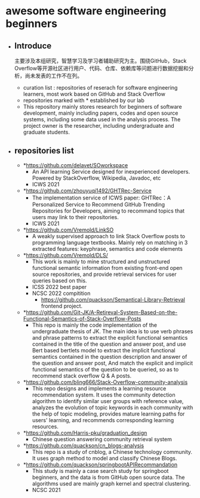 # awesome software engineering beginners

- ## Introduce
  主要涉及本组研究，智慧学习及学习者辅助研究为主。围绕GitHub，Stack Overflow等开源社区进行用户、代码、仓库、依赖库等问题进行数据挖掘和分析，尚未发表的工作不在列。
  - curation list : repositories of reserach for software engineering learners, most work based on GitHub and Stack Overflow
  - repositories marked with * established by our lab
  - This repository mainly stores research for beginners of software development, mainly including papers, codes and open source systems, including some data used in the analysis process. The project owner is the researcher, including undergraduate and graduate students.

- ## repositories list

  - *https://github.com/delavet/SOworkspace
    - An API learning Service designed for inexperienced developers. Powered by StackOverflow, Wikipedia, Javadoc, etc
    - ICWS 2021
  - *https://github.com/zhouyuqi1492/GHTRec-Service
    - The implementation service of ICWS paper: GHTRec：A Personalized Service to Recommend GitHub Trending Repositories for Developers, aiming to recommand topics that users may link to their repositories.
    - ICWS 2021
  - *https://github.com/Vremold/LinkSO
    - A weakly supervised approach to link Stack Overflow posts to programming language textbooks. Mainly rely on matching in 3 extracted features: keyphrase, semantics and code elements
  - *https://github.com/Vremold/DLS/
    - This work is mainly to mine structured and unstructured functional semantic information from existing front-end open source repositories, and provide retrieval services for user queries based on this.
    - ICSS 2022 best paper
    - NCSC 2022 compitition 
      - https://github.com/quackson/Semantical-Library-Retrieval frontend project.
  - *https://github.com/Git-JK/A-Retireval-System-Based-on-the-Functional-Semantics-of-Stack-Overflow-Posts
    - This repo is mainly the code implementation of the undergraduate thesis of JK. The main idea is to use verb phrases and phrase patterns to extract the explicit functional semantics contained in the title of the question and answer post, and use Bert based bertlets model to extract the implicit functional semantics contained in the question description and answer of the question and answer post, And match the explicit and implicit functional semantics of the question to be queried, so as to recommend stack overflow Q & A posts.
  - *https://github.com/bling666/Stack-Overflow-community-analysis
    - This repo designs and implements a learning resource recommendation system. It uses the community detection algorithm to identify similar user groups with reference value, analyzes the evolution of topic keywords in each community with the help of topic modeling, provides mature learning paths for users' learning, and recommends corresponding learning resources.
  - *https://github.com/Harris-pku/graduation_design
    - Chinese question answering community retrieval system
  - *https://github.com/quackson/cn_blogs-analysis
    - This repo is a study of cnblog, a Chinese technology community. It uses graph method to model and classify Chinese Blogs.
  - *https://github.com/quackson/springbootAPIRecommandation
    - This study is mainly a case search study for springboot beginners, and the data is from GitHub open source data. The algorithms used are mainly graph kernel and spectral clustering.
    - NCSC 2021

 
